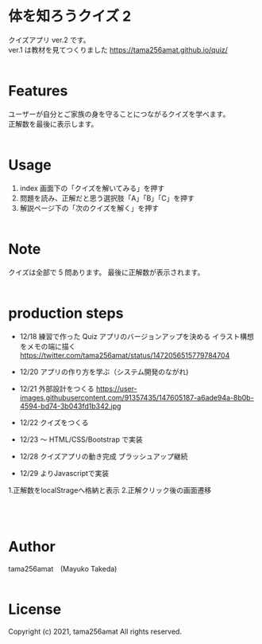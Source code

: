 # 体を知ろうクイズ 2

クイズアプリ ver.2 です。<br>
ver.1 は教材を見てつくりました https://tama256amat.github.io/quiz/ <br><br>

# Features

ユーザーが自分とご家族の身を守ることにつながるクイズを学べます。<br>
正解数を最後に表示します。
<br><br>

# Usage

1. index 画面下の「クイズを解いてみる」を押す
2. 問題を読み、正解だと思う選択肢「A」「B」「C」を押す
3. 解説ページ下の「次のクイズを解く」を押す
   <br><br>

# Note

クイズは全部で 5 問あります。
最後に正解数が表示されます。
<br><br>

# production steps

- 12/18 練習で作った Quiz アプリのバージョンアップを決める
  イラスト構想をメモの端に描く
  https://twitter.com/tama256amat/status/1472056515779784704

- 12/20 アプリの作り方を学ぶ（システム開発のながれ)

- 12/21 外部設計をつくる
  https://user-images.githubusercontent.com/91357435/147605187-a6ade94a-8b0b-4594-bd74-3b043fd1b342.jpg

- 12/22 クイズをつくる

- 12/23 ～ HTML/CSS/Bootstrap で実装

- 12/28 クイズアプリの動き完成 ブラッシュアップ継続

- 12/29 よりJavascriptで実装 

1.正解数をlocalStrageへ格納と表示
2.正解クリック後の画面遷移

  <br><br>

# Author

tama256amat&emsp;(Mayuko Takeda)
<br><br>

# License

Copyright (c) 2021, tama256amat All rights reserved.
